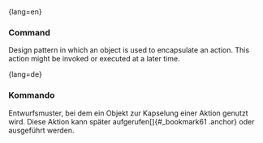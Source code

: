 {lang=en}
### Command

Design pattern in which an object is used to encapsulate
an action. This action might be invoked or executed at a later time.

{lang=de}
### Kommando

Entwurfsmuster, bei dem ein Objekt zur Kapselung einer Aktion genutzt
wird. Diese Aktion kann später aufgerufen[]{#_bookmark61 .anchor} oder
ausgeführt werden.

